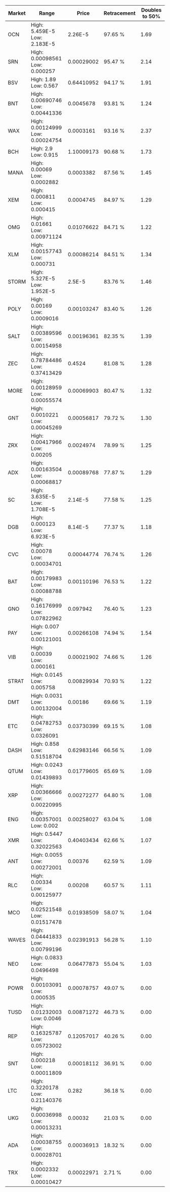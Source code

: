 | Market | Range | Price| Retracement | Doubles to 50% |
| --- | --- | --- | --- | --- |
| OCN | High: 5.459E-5<br />Low: 2.183E-5 | 2.26E-5 | 97.65 % | 1.69 |
| SRN | High: 0.00098561<br />Low: 0.000257 | 0.00029002 | 95.47 % | 2.14 |
| BSV | High: 1.89<br />Low: 0.567 | 0.64410952 | 94.17 % | 1.91 |
| BNT | High: 0.00690746<br />Low: 0.00441336 | 0.0045678 | 93.81 % | 1.24 |
| WAX | High: 0.00124999<br />Low: 0.00024754 | 0.0003161 | 93.16 % | 2.37 |
| BCH | High: 2.9<br />Low: 0.915 | 1.10009173 | 90.68 % | 1.73 |
| MANA | High: 0.00069<br />Low: 0.0002882 | 0.0003382 | 87.56 % | 1.45 |
| XEM | High: 0.000811<br />Low: 0.000415 | 0.0004745 | 84.97 % | 1.29 |
| OMG | High: 0.01661<br />Low: 0.00971124 | 0.01076622 | 84.71 % | 1.22 |
| XLM | High: 0.00157743<br />Low: 0.000731 | 0.00086214 | 84.51 % | 1.34 |
| STORM | High: 5.327E-5<br />Low: 1.952E-5 | 2.5E-5 | 83.76 % | 1.46 |
| POLY | High: 0.00169<br />Low: 0.0009016 | 0.00103247 | 83.40 % | 1.26 |
| SALT | High: 0.00389596<br />Low: 0.00154958 | 0.00196361 | 82.35 % | 1.39 |
| ZEC | High: 0.78784486<br />Low: 0.37413429 | 0.4524 | 81.08 % | 1.28 |
| MORE | High: 0.00128959<br />Low: 0.00055574 | 0.00069903 | 80.47 % | 1.32 |
| GNT | High: 0.0010221<br />Low: 0.00045269 | 0.00056817 | 79.72 % | 1.30 |
| ZRX | High: 0.00417966<br />Low: 0.00205 | 0.0024974 | 78.99 % | 1.25 |
| ADX | High: 0.00163504<br />Low: 0.00068817 | 0.00089768 | 77.87 % | 1.29 |
| SC | High: 3.635E-5<br />Low: 1.708E-5 | 2.14E-5 | 77.58 % | 1.25 |
| DGB | High: 0.000123<br />Low: 6.923E-5 | 8.14E-5 | 77.37 % | 1.18 |
| CVC | High: 0.00078<br />Low: 0.00034701 | 0.00044774 | 76.74 % | 1.26 |
| BAT | High: 0.00179983<br />Low: 0.00088788 | 0.00110196 | 76.53 % | 1.22 |
| GNO | High: 0.16176999<br />Low: 0.07822962 | 0.097942 | 76.40 % | 1.23 |
| PAY | High: 0.007<br />Low: 0.00121001 | 0.00266108 | 74.94 % | 1.54 |
| VIB | High: 0.00039<br />Low: 0.000161 | 0.00021902 | 74.66 % | 1.26 |
| STRAT | High: 0.0145<br />Low: 0.005758 | 0.00829934 | 70.93 % | 1.22 |
| DMT | High: 0.0031<br />Low: 0.00132004 | 0.00186 | 69.66 % | 1.19 |
| ETC | High: 0.04782753<br />Low: 0.0326091 | 0.03730399 | 69.15 % | 1.08 |
| DASH | High: 0.858<br />Low: 0.51518704 | 0.62983146 | 66.56 % | 1.09 |
| QTUM | High: 0.0243<br />Low: 0.01439893 | 0.01779605 | 65.69 % | 1.09 |
| XRP | High: 0.00366666<br />Low: 0.00220995 | 0.00272277 | 64.80 % | 1.08 |
| ENG | High: 0.00357001<br />Low: 0.002 | 0.00258027 | 63.04 % | 1.08 |
| XMR | High: 0.5447<br />Low: 0.32022563 | 0.40403434 | 62.66 % | 1.07 |
| ANT | High: 0.0055<br />Low: 0.00272001 | 0.00376 | 62.59 % | 1.09 |
| RLC | High: 0.00334<br />Low: 0.00125977 | 0.00208 | 60.57 % | 1.11 |
| MCO | High: 0.02521548<br />Low: 0.01517478 | 0.01938509 | 58.07 % | 1.04 |
| WAVES | High: 0.04441833<br />Low: 0.00799196 | 0.02391913 | 56.28 % | 1.10 |
| NEO | High: 0.0833<br />Low: 0.0496498 | 0.06477873 | 55.04 % | 1.03 |
| POWR | High: 0.00103091<br />Low: 0.000535 | 0.00078757 | 49.07 % | 0.00 |
| TUSD | High: 0.01232003<br />Low: 0.0046 | 0.00871272 | 46.73 % | 0.00 |
| REP | High: 0.16325787<br />Low: 0.05723002 | 0.12057017 | 40.26 % | 0.00 |
| SNT | High: 0.000218<br />Low: 0.00011809 | 0.00018112 | 36.91 % | 0.00 |
| LTC | High: 0.3220178<br />Low: 0.21140376 | 0.282 | 36.18 % | 0.00 |
| UKG | High: 0.00036998<br />Low: 0.00013231 | 0.00032 | 21.03 % | 0.00 |
| ADA | High: 0.00038755<br />Low: 0.00028701 | 0.00036913 | 18.32 % | 0.00 |
| TRX | High: 0.0002332<br />Low: 0.00010427 | 0.00022971 | 2.71 % | 0.00 |
